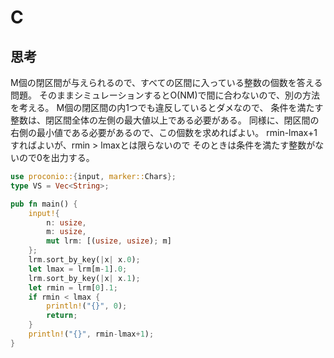 # C
## 思考
M個の閉区間が与えられるので、すべての区間に入っている整数の個数を答える問題。
そのままシミュレーションするとO(NM)で間に合わないので、別の方法を考える。
M個の閉区間の内1つでも違反しているとダメなので、
条件を満たす整数は、閉区間全体の左側の最大値以上である必要がある。
同様に、閉区間の右側の最小値である必要があるので、この個数を求めればよい。
rmin-lmax+1すればよいが、rmin > lmaxとは限らないので
そのときは条件を満たす整数がないので0を出力する。
```rust
use proconio::{input, marker::Chars};
type VS = Vec<String>;

pub fn main() {
    input!{
        n: usize,
        m: usize,
        mut lrm: [(usize, usize); m]
    };
    lrm.sort_by_key(|x| x.0);
    let lmax = lrm[m-1].0;
    lrm.sort_by_key(|x| x.1);
    let rmin = lrm[0].1;
    if rmin < lmax {
        println!("{}", 0);
        return;
    }
    println!("{}", rmin-lmax+1);
}
```